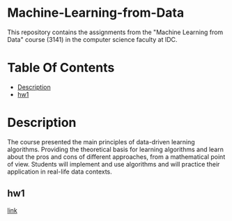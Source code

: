 # Machine-Learning-from-Data
This repository contains the assignments from the "Machine Learning from Data" course (3141) in the computer science faculty at IDC.
# Table Of Contents
-  [Description](#Description)
-  [hw1](#hw1)
# Description
The course presented the main principles of data-driven learning algorithms. Providing the theoretical basis for learning algorithms and learn about the pros and cons of different approaches, from a mathematical point of view. 
Students will implement and use algorithms and will practice their
application in real-life data contexts.
## hw1
[link](https://github.com/freddd1/Machine-Learning-from-Data/tree/main/hw1)
